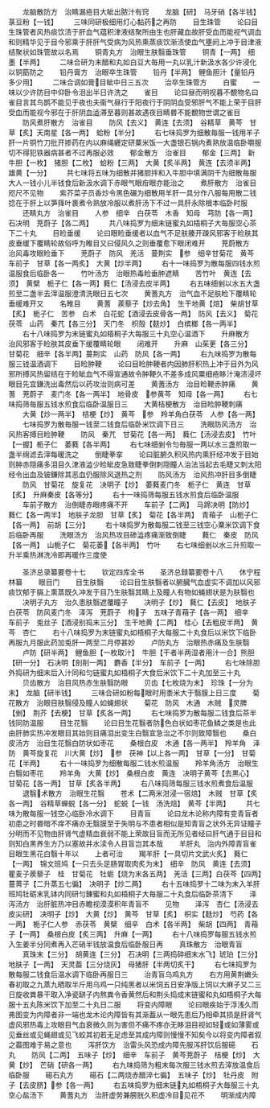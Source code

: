 <!-- { "loadSidebar": true } -->
　　龙脑散防方　治睛漏疮目大眦出脓汁有窍
　　龙脑【研】　马牙硝【各半钱】　菉豆粉【一钱】
　　三味同研极细用灯心黏药之再防
　　目生珠管
　　论曰目生珠管者风热痰饮渍于肝血气蕴积津液结聚所由生也肝藏血故肝受血而能视气调血和则精华见于目今邪乘于肝肝气受病为风热熏蒸痰饮渐渍使血气壅阏上冲于目津液结聚状如珠管故以名焉
　　铜青丸方　治眼生肤翳垂珠管
　　铜青【一两】　细墨【半两】
　　二味合研为末醋和丸如白豆大毎用一丸以乳汁新汲水各少许浸化以铜筯防之
　　铅丹膏方　治眼卒生珠管
　　铅丹【半两】　鲤鱼胆汁【量铅丹多少用】
　　二味合调如膏目眦中日三五次
　　治卒生珠管方
　　白蜜
　　一味以少许防目中仰卧令泪出半日许洗之
　　雀目
　　论曰昼而明视暮不覩物名曰雀目言其鸟鹊不能见于夜也夫衞气昼行于阳夜行于阴阴血受邪肝气不能上荣于目肝受血而能视今邪在于肝阴血澁滞至暮则甚故遇夜目睛昬不能覩物世谓之雀目
　　防风煮肝散方　治雀目
　　防风【去义】　黄连【去须】　谷精草　黄芩　甘草【炙】天南星【各一两】　蛤粉【半分】
　　右七味捣罗为细散毎服一钱用羊子肝一片铜竹刀批开掺药在内以麻绳纒定研粟米饭一大盏银石锅内煮熟放温临卧嚼服切不得犯铁器病甚者不过再服必效
　　郁金散方　治雀目
　　郁金【三两】　新牛胆【一枚】　猪胆【二枚】　蛤粉【三两】　大黄【炙半两】　黄连【去须半两】　雄黄【一分】
　　共七味将五味为细散并猪胆拌和入牛胆中填满阴干为细散毎服大人一钱小儿半钱食后新汲水调下赤眼气眼疳眼亦能治之
　　煮肝散方　治雀目咫尺不见物
　　紫芥菜子员香炒令黑色碾为细散用羊肝一具分作八服每用散二钱捻在于肝上以笋箨叶裹煮令熟放冷服以煮肝汤下不过一具肝永除根本临卧时服
　　还睛丸方　治雀目
　　人参　细辛　白茯苓　木香　知母　芎防【各一两】石决明　茺蔚子【各二两】
　　共八味捣罗为细末链蜜丸如梧桐子大毎服空心茶下二十丸
　　目睑垂缓
　　论曰眼睑垂缓者以血气不足肤腠开疎风邪客于睑肤其皮垂缓下覆睛轮故俗呼为睢目又曰侵风久之则垂覆愈下眼闭难开
　　茺蔚散方　治风毒攻眼睑垂下
　　茺蔚子　防风　羌活　蔓荆实　参　细辛甘菊花　黄芩　车前子　甘草【各一两炙】　大黄【炒半两】
　　右十一味捣罗为散每服四钱水煎温服食后临卧各一
　　竹叶汤方　治眼热毒睑垂肿遮睛
　　苦竹叶　黄连【去须】　黄檗　栀子仁【各一两】蕤仁【汤浸去皮半两】
　　右五味细剉以水五大盏煎至二盏半去滓温服澄清洗眼日五七次
　　黄蓍丸方　治气血不足肤睑下覆睛轮垂缓难开又
　　名睢目
　　黄蓍　蒺藜子【炒去角】　生干地黄【焙】　柴胡甘草【炙】　栀子仁　苦参　白术　白花蛇【酒浸去皮骨各一两】　防风【去义】　菊花　茯苓　山药　秦芁【各三分】　天门冬　枳殻【麸炒】　白槟榔【各一两半】
　　右十八味捣罗为末链蜜丸如梧桐子大每服三十丸空心温酒下
　　升麻散方　治风邪客于睑肤其皮垂下缓覆睛轮眼
　　闭难开
　　升麻　山茱茰【各三分】　甘菊花　细辛【各半两】蔓荆实　山药　防风【各一两】
　　右九味捣罗为散每服三钱温酒调下
　　目睑肿鞕
　　论曰目睑肿鞕者内因肺肝积热上冲于目外为风邪所搏风热留结在于睑眦血气不得宣通故令肿鞕久不差多成风粟细疮眵汁淹渍浸坏眼目先宜鎌洗出毒然后以药攻治则病可差
　　黄蓍汤方　治目睑鞕赤肿痛
　　黄蓍　茺蔚子　麦门冬【各一两半】　地骨皮　参黄芩　知母【各一两】
　　右七味捣筛毎服五钱水煎食后临卧温服日三
　　大黄桔梗散方　治目睑肿鞕刺痛
　　大黄【炒一两半】　桔梗【炒】　黄芩　参　羚羊角白茯苓　人参【各一两】
　　七味捣罗为散毎服一钱至二钱食后临卧米饮调下日三
　　洗眼防风汤方　治风热客搏目睑肿鞕
　　防风　秦芁　甘菊花【各一两】　蕤仁【汤浸去皮】　竹叶【一握】栀子仁　萎蕤【各半两】
　　右七味细剉令匀毎服一两以水三盏煎取一盏半绵滤去滓每暖洗之
　　倒睫拳挛
　　论曰脏腑久积风热内熏肝经冲发于目始则肿赤隠痛多泪目久津液澁少睑眦皮急致睫拳倒刺隠瞳人治法当起去毛睫又刺太阳经令出血及铍鎌除其恶血仍服除风退热之剂
　　防风汤方　治风热冲肝目多倒睫
　　防风　甘菊花　旋复花　决明子【炒】　萎蕤麦门冬　栀子仁　黄连　甘草【炙】　升麻秦皮【各等分】
　　右十一味捣筛每服五钱水煎食后临卧温服
　　车前子散方　治倒睫赤眼疼痛不开
　　车前子【二两】　马蹄决明【防炒】　蕤仁【各一两半】　地肤子龙胆　甘草【炙】　菊花【各半两】　青葙子　山栀子仁【各一两】　前胡【三分】
　　右十味捣罗为散每服二钱至三钱空心粟米饮调下食后临卧再服
　　洗眼汤方　治风热攻目碜澁疼痛渐致倒睫
　　蕤仁　秦皮　防风【各一两】　山栀子仁　菊花萎【各半两】　竹叶
　　右七味细剉以水三升煎取一升半乘热淋洗冷即再暖作三度使









　　圣济总录纂要卷十七
　　钦定四库全书
　　圣济总録纂要卷十八
　　休宁程林纂
　　眼目门
　　目生肤翳
　　论曰目生肤翳者以腑臓气血虚实不调加以风邪痰饮郁于膈上熏蒸既久冲发于目乃生肤翳其睛上及瞳人有物如蝇翅状是为肤翳也
　　决明子丸方　治久患肤翳遮覆瞳子
　　决明子【炒】　蕤仁【去皮】　地肤子　白茯苓　防风麦门冬　泽泻　茺蔚子　枸子　五味子青葙子【各一两】　细辛　车前子　兎丝子【酒浸别捣末三分】　生干地黄【二两】　桂心【去粗皮半两】　黄芩　杏仁
　　右十八味捣罗为末链蜜丸如梧桐子大每服二十丸食后以米饮下临卧再服九月服此药加兎肝一两至二月停甚妙
　　卢防丸方　治眼热赤痛及生肤翳
　　卢防【研半两】　鲤鱼胆【一枚取汁】　牛胆【干者半两湿者用汁一合】熊胆【研一分】　石决明【剖削一两】　麝香【半分】　车前子【一两】
　　右七味除胆外捣研为细末后入汁同和匀链蜜丸如梧桐子大食后米饮下二十丸加至三十丸
　　贝齿散方　治目风热赤生肤翳防眼
　　贝齿【七枚烧为末】　珍珠【一分为末】　龙脑【研半钱】
　　三味合研如粉每眼时用黍米大于翳膜上日三度
　　菊花散方　治眼目肤翳侵及瞳人如蝇翅状
　　菊花　防风　木通　木贼　灵脾【剉】　荆芥【去梗】　甘草【炙各一两】
　　右七味捣罗为散每服二钱食后茶半钱同防温服
　　目生花翳
　　论曰目生花翳者防色白状如枣花鱼鳞之类是也此由肝肺实热冲发眼目其始则目痛泪出变生白翳宜急治之不尔则致障翳也
　　桑白皮汤方　治目生花翳白防状如枣花
　　桑根白皮　木通【各一两半】　羚羊角　泽防　黄芩旋复花　川大黄【炒】　参　茯神【以上各一两】　甘草【一分】　甘菊花【半两】
　　右十一味捣罗为细散每服二钱水煎温服
　　羚羊角汤方　治眼生白翳如枣花
　　羚羊角　大黄【炒】　桑根白皮　黄连　决明子黄芩【去黒心】　甘菊花【各一两】　甘草【炙各半两】
　　右八味捣筛每服三钱水煎煮食后温服
　　退翳术散方　治眼生花翳
　　苍术【二两米泔浸一宿焙】　木贼　甘草【炙各一两】　谷精草蝉蜕【各一分】　蛇蜕【一钱　汤洗焙】　黄芩【半两】
　　共七味为散每服一钱空心临卧冷水调下
　　目青盲
　　论曰龙木论称内障有变青盲者初患之时昬暗不痒不痛亦无翳膜至于失明与不患者相似是知青盲之状外无异证瞳子分明而不见物由肝肾气虚精血衰弱不能上荣故目盲而无所见者经曰肝气通于目目和则知白黑养生方乃以塞故井水渎令人目盲岂其本哉
　　羊肝丸　治内外障青盲雀目眼生黑花白翳十年以
　　上者可治
　　羯羊肝【一具切片文武火炙】　蕤仁【一两】　锦文班鸠【一只去头足肠胃取肉炙为末】　细辛　防风　黄连【去须】　瞿麦子蒺藜子　桂　甘菊花　牡蛎【烧为末各五两】　羌活【三两】白茯芩【四两】　蔓菁子【二升蒸五七徧】　决明子【炒二两】
　　右十五味捣罗十二味为末入羊肝班鸠牡砺末乳钵内同研匀錬蜜和丸如梧桐子大毎服二十丸食后临卧茶清下
　　泽泻汤方　治肝脏热冲目赤瞻视漠漠积年青盲不
　　见物
　　泽泻　杏仁【汤浸去皮尖研】　决明子【炒】　大黄【炒】　黄芩　甘草【炙】　枳实【麸炒】　芍药【各一两】　栀子仁人参　赤茯苓　黄檗　细辛　白术【各半两】　柴胡【四两】　青葙子【一两】　桑根白皮【炙三两】　升麻【一两】
　　右十八味捣罗每服五钱水煎入生姜半分同煮再入芒硝半钱放温食后临卧服日再
　　真珠散方　治眼青盲
　　真珠末【三分】　胡黄连【三分】　石决明【三两捣碎细末水飞】琥珀【三分】　地肤子【一两】　天灵葢【三分烧灰】　母猪肝【半两切炙干】
　　右七味捣罗为散每服二钱食后温水调下临卧再服日三
　　治青盲乌鸡丸方
　　右方用黄荆嫩头春初取之九蒸九晒取半斤用乌鸡一只纯黑者以米饲五日安净版上饲以大麻子又二三日旋收粪暴干取入净瓷缾子内熬粪令香黄然后和荆头捣成末链蜜和丸如梧桐子大每服十五丸陈米饮下加至二十丸日二服
　　将变内障眼
　　论曰眼疾始于浮浅久而弗图变为内障者非一端也龙木论内障皆有其渐葢从一眼先患后乃相牵其损是肝肾气虚风邪热毒上攻眼目气血衰微久则为害但不痛不疼亦无眵泪目视如轻或如薄雾或见垂丝或见蝇翅或见飞蛟其初若无足虑至其成内障则慢慢不知矣今以将变内障者叙之葢图难于易之意也
　　泻肝饮方　治雷头风恐成内障先服泻肝饮后服礠
　　石丸
　　防风【二两】　五味子【炒】　细辛　车前子　黄芩茺蔚子　桔梗【炒】　大黄【炒】　芒硝【研各一两】
　　右九味捣筛为粗末每次服三钱水煎去滓放温食后临卧服
　　礠石丸方
　　礠石【二两烧赤醋淬七徧】　五味子【炒】　牡丹皮　附子【去皮脐】参【各一两】
　　右五味捣罗为细末链丸如梧桐子大毎服三十丸空心盐汤下
　　黄蓍丸方　治肝虚劳兼膀胱久积虚冷目见花不
　　明渐成内障
